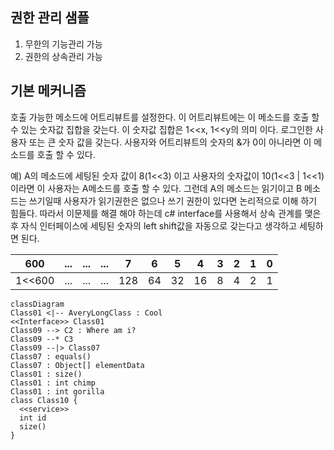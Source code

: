 ﻿## 권한 관리 샘플

1. 무한의 기능관리 가능
2. 권한의 상속관리 가능

## 기본 메커니즘
호출 가능한 메소드에 어트리뷰트를 설정한다.
이 어트리뷰트에는 이 메소드를 호출 할 수 있는 숫자값 집합을 갖는다.
이 숫자값 집합은 1<<x, 1<<y의 의미 이다. 
로그인한 사용자 또는 큰 숫자 값을 갖는다. 사용자와 어트리뷰트의 숫자의 &가 0이 아니라면 이 메소드를
호출 할 수 있다.

예) A의 메소드에 세팅된 숫자 값이 8(1<<3) 이고 사용자의 숫자값이 10(1<<3 | 1<<1) 이라면 이 사용자는 A메소드를 
호출 할 수 있다.
그런데 A의 메소드는 읽기이고 B 메소드는 쓰기일때 사용자가 읽기권한은 없으나 쓰기 권한이 있다면 논리적으로 이해
하기 힘들다. 따라서 이문제를 해결 해야 하는데 c# interface를 사용해서 상속 관계를 맺은 후
자식 인터페이스에 세팅된 숫자의 left shift값을 자동으로 갖는다고 생각하고 세팅하면 된다.

 

| 600    | ... | ... | ... | 7   | 6   | 5   | 4   | 3   | 2   | 1   | 0   |
|--------|-----|-----|-----|-----|-----|-----|-----|-----|-----|-----|-----|
 | 1<<600 | ... | ... | ... | 128 | 64  | 32  | 16  | 8   | 4   | 2   | 1   |



```mermaid
classDiagram
Class01 <|-- AveryLongClass : Cool
<<Interface>> Class01
Class09 --> C2 : Where am i?
Class09 --* C3
Class09 --|> Class07
Class07 : equals()
Class07 : Object[] elementData
Class01 : size()
Class01 : int chimp
Class01 : int gorilla
class Class10 {
  <<service>>
  int id
  size()
}
```
